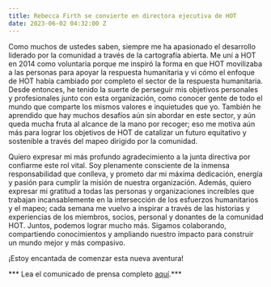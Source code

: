 ```yaml
---
title: Rebecca Firth se convierte en directora ejecutiva de HOT
date: 2023-06-02 04:32:00 Z
---
```


Como muchos de ustedes saben, siempre me ha apasionado el desarrollo liderado por la comunidad a través de la cartografía abierta. Me uní a HOT en 2014 como voluntaria porque me inspiró la forma en que HOT movilizaba a las personas para apoyar la respuesta humanitaria y vi cómo el enfoque de HOT había cambiado por completo el sector de la respuesta humanitaria. Desde entonces, he tenido la suerte de perseguir mis objetivos personales y profesionales junto con esta organización, como conocer gente de todo el mundo que comparte los mismos valores e inquietudes que yo. También he aprendido que hay muchos desafíos aún sin abordar en este sector, y aún queda mucha fruta al alcance de la mano por recoger; eso me motiva aún más para lograr los objetivos de HOT de catalizar un futuro equitativo y sostenible a través del mapeo dirigido por la comunidad.

Quiero expresar mi más profundo agradecimiento a la junta directiva por confiarme este rol vital. Soy plenamente consciente de la inmensa responsabilidad que conlleva, y prometo dar mi máxima dedicación, energía y pasión para cumplir la misión de nuestra organización. Además, quiero expresar mi gratitud a todas las personas y organizaciones increíbles que trabajan incansablemente en la intersección de los esfuerzos humanitarios y el mapeo; cada semana me vuelvo a inspirar a través de las historias y experiencias de los miembros, socios, personal y donantes de la comunidad HOT. Juntos, podemos lograr mucho más. Sigamos colaborando, compartiendo conocimientos y ampliando nuestro impacto para construir un mundo mejor y más compasivo.

¡Estoy encantada de comenzar esta nueva aventura!

*** Lea el comunicado de prensa completo [aquí](https://www.hotosm.org/press-releases/el-equipo-humanitario-de-openstreetmap-anuncia-como-nueva-directora-ejecutiva-a-rebecca-firth/).***